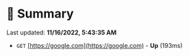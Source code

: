 # 📖 Summary
Last updated: **11/16/2022, 5:43:35 AM**

- `GET` [https://google.com](https://google.com) - **Up** (193ms)
